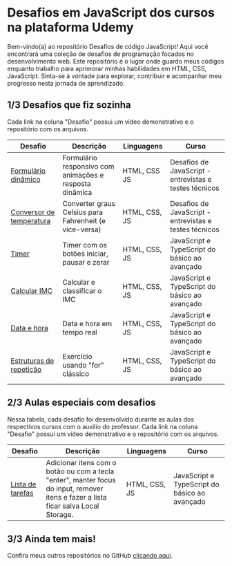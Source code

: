 # Desafios em JavaScript dos cursos na plataforma Udemy

Bem-vindo(a) ao repositório Desafios de código JavaScript! Aqui você encontrará uma coleção de desafios de programação focados no desenvolvimento web. Este repositório é o lugar onde guardo meus códigos enquanto trabalho para aprimorar minhas habilidades em HTML, CSS, JavaScript. Sinta-se à vontade para explorar, contribuir e acompanhar meu progresso nesta jornada de aprendizado.



## 1/3 Desafios que fiz sozinha
Cada link na coluna "Desafio" possui um vídeo demonstrativo e o repositório com os arquivos.

| Desafio | Descrição | Linguagens | Curso |
| -------------- | --------- | --------- |  --------- |
| [Formulário dinâmico](https://github.com/izabelydev/javascript-aulas/tree/main/Desafios/concatenarStrings) | Formulário responsivo com animações e resposta dinâmica | HTML, CSS JS | Desafios de JavaScript - entrevistas e testes técnicos |
| [Conversor de temperatura](https://github.com/izabelydev/javascript-aulas/tree/main/Desafios/temperatura) | Converter graus Celsius para Fahrenheit (e vice-versa) | HTML, CSS, JS | Desafios de JavaScript - entrevistas e testes técnicos |
| [Timer](https://github.com/izabelydev/javascript-aulas/tree/main/40-setInterval-setTimeout/exerc%C3%ADcio) | Timer com os botões iniciar, pausar e zerar | HTML, CSS, JS | JavaScript e TypeScript do básico ao avançado |
| [Calcular IMC](https://github.com/izabelydev/javascript-aulas/tree/main/25-exerc-imc) | Calcular e classificar o IMC | HTML, CSS, JS | JavaScript e TypeScript do básico ao avançado |
| [Data e hora](https://github.com/izabelydev/javascript-aulas/tree/main/27-objeto-date) | Data e hora em tempo real | HTML, CSS, JS |  JavaScript e TypeScript do básico ao avançado |
| [Estruturas de repetição](https://github.com/izabelydev/javascript-aulas/tree/main/32-estrutura-repeticao) | Exercício usando "for" clássico | HTML, CSS, JS |  JavaScript e TypeScript do básico ao avançado |



## 2/3 Aulas especiais com desafios
Nessa tabela, cada desafio foi desenvolvido durante as aulas dos respectivos cursos com o auxilio do professor.
Cada link na coluna "Desafio" possui um vídeo demonstrativo e o repositório com os arquivos.

| Desafio | Descrição | Linguagens | Curso |
| -------------- | --------- | --------- |  --------- |
| [Lista de tarefas](https://github.com/izabelydev/javascript-aulas/tree/main/41-lista-tarefas) | Adicionar itens com o botão ou com a tecla "enter", manter focus do input, remover itens e fazer a lista ficar salva Local Storage. | HTML, CSS, JS |  JavaScript e TypeScript do básico ao avançado |



## 3/3 Ainda tem mais!
Confira meus outros repositórios no GitHub [clicando aqui](https://github.com/izabelydev?tab=repositories).

